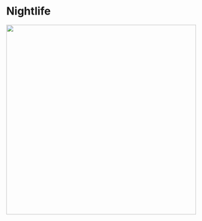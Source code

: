 # Nightlife

<img src="![NightlifeLogo](https://github.com/darasafe/nightlife/assets/103866780/931084f5-e549-4565-adad-25c9ae236fcd)" width="500">
